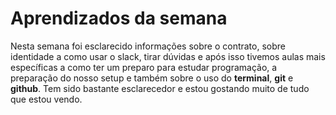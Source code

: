 # Aprendizados da semana

Nesta semana foi esclarecido informações sobre o contrato, sobre identidade a como usar o slack, tirar dúvidas e após isso tivemos aulas mais específicas a como ter um preparo para estudar programação, a preparação do nosso setup e também sobre o uso do **terminal**, **git** e **github**. Tem sido bastante esclarecedor e estou gostando muito de tudo que estou vendo.